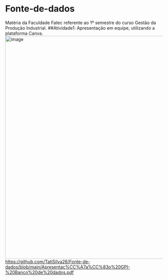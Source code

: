# Fonte-de-dados
Matéria da Faculdade Fatec referente ao 1º semestre do curso Gestão da Produção Industrial.
##Atividade1: Apresentação em equipe, utilizando a plataforma Canva.
<img width="1456" height="711" alt="image" src="https://github.com/user-attachments/assets/bca9f430-c75f-48e3-ae0a-148afb13c202" />
https://github.com/TatiSilva26/Fonte-de-dados/blob/main/Apresentac%CC%A7a%CC%83o%20GPI-%20Banco%20de%20dados.pdf
